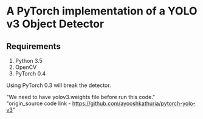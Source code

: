 # A PyTorch implementation of a YOLO v3 Object Detector

## Requirements
1. Python 3.5
2. OpenCV
3. PyTorch 0.4

Using PyTorch 0.3 will break the detector.



"We need to have yolov3.weights file before run this code." 
<br>
"origin_source code link - https://github.com/ayooshkathuria/pytorch-yolo-v3"